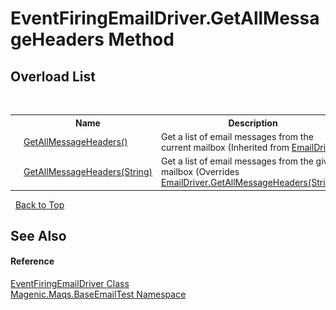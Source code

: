 # EventFiringEmailDriver.GetAllMessageHeaders Method 
 


## Overload List
&nbsp;<table><tr><th></th><th>Name</th><th>Description</th></tr><tr><td>![Public method](media/pubmethod.gif "Public method")![Code example](media/CodeExample.png "Code example")</td><td><a href="MAQS_5/Email_AUTOGENERATED/EmailDriver-GetAllMessageHeaders_Method">GetAllMessageHeaders()</a></td><td>
Get a list of email messages from the current mailbox
 (Inherited from <a href="MAQS_5/Email_AUTOGENERATED/EmailDriver_Class">EmailDriver</a>.)</td></tr><tr><td>![Public method](media/pubmethod.gif "Public method")![Code example](media/CodeExample.png "Code example")</td><td><a href="MAQS_5/Email_AUTOGENERATED/EventFiringEmailDriver-GetAllMessageHeaders_Method_(String)">GetAllMessageHeaders(String)</a></td><td>
Get a list of email messages from the given mailbox
 (Overrides <a href="MAQS_5/Email_AUTOGENERATED/EmailDriver-GetAllMessageHeaders_Method_(String)">EmailDriver.GetAllMessageHeaders(String)</a>.)</td></tr></table>&nbsp;
<a href="#eventfiringemaildriver.getallmessageheaders-method">Back to Top</a>

## See Also


#### Reference
<a href="MAQS_5/Email_AUTOGENERATED/EventFiringEmailDriver_Class">EventFiringEmailDriver Class</a><br /><a href="MAQS_5/Email_AUTOGENERATED/Magenic-Maqs-BaseEmailTest_Namespace">Magenic.Maqs.BaseEmailTest Namespace</a><br />